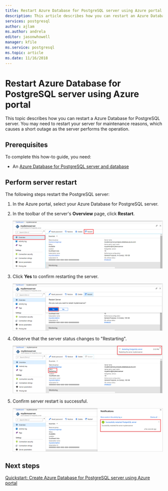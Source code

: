 ```yaml
---
title: Restart Azure Database for PostgreSQL server using Azure portal
description: This article describes how you can restart an Azure Database for PostgreSQL server using the Azure Portal.
services: postgresql
author: ajlam
ms.author: andrela
editor: jasonwhowell
manager: kfile
ms.service: postgresql
ms.topic: article
ms.date: 11/16/2018
---
```


# Restart Azure Database for PostgreSQL server using Azure portal
This topic describes how you can restart a Azure Database for PostgreSQL server. You may need to restart your server for maintenance reasons, which causes a short outage as the server performs the operation.

## Prerequisites
To complete this how-to guide, you need:
- An [Azure Database for PostgreSQL server and database](quickstart-create-server-database-azure-portal.md)

## Perform server restart

The following steps restart the PostgreSQL server:

1. In the Azure portal, select your Azure Database for PostgreSQL server.

2. In the toolbar of the server's **Overview** page, click **Restart**.

   ![Azure Database for PostgreSQL - Overview - Restart button](./media/howto-restart-server-portal/2-server.png)

3. Click **Yes** to confirm restarting the server.

   ![Azure Database for PostgreSQL - Restart confirm ](./media/howto-restart-server-portal/3-restart-confirm.png)

4. Observe that the server status changes to "Restarting".

   ![Azure Database for PostgreSQL - Restart status ](./media/howto-restart-server-portal/4-restarting-status.png)

5. Confirm server restart is successful.

   ![Azure Database for PostgreSQL - Restart success ](./media/howto-restart-server-portal/5-restart-success.png)

## Next steps

[Quickstart: Create Azure Database for PostgreSQL server using Azure portal](./quickstart-create-server-database-azure-portal.md)